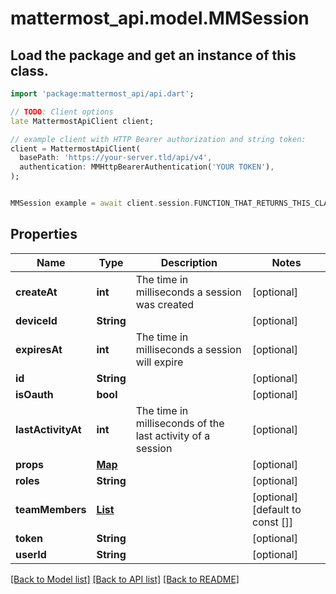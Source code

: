 # mattermost_api.model.MMSession

## Load the package and get an instance of this class.
```dart
import 'package:mattermost_api/api.dart';

// TODO: Client options
late MattermostApiClient client;

// example client with HTTP Bearer authorization and string token:
client = MattermostApiClient(
  basePath: 'https://your-server.tld/api/v4',
  authentication: MMHttpBearerAuthentication('YOUR TOKEN'),
);


MMSession example = await client.session.FUNCTION_THAT_RETURNS_THIS_CLASS();

```

## Properties
Name | Type | Description | Notes
------------ | ------------- | ------------- | -------------
**createAt** | **int** | The time in milliseconds a session was created | [optional] 
**deviceId** | **String** |  | [optional] 
**expiresAt** | **int** | The time in milliseconds a session will expire | [optional] 
**id** | **String** |  | [optional] 
**isOauth** | **bool** |  | [optional] 
**lastActivityAt** | **int** | The time in milliseconds of the last activity of a session | [optional] 
**props** | [**Map**](.md) |  | [optional] 
**roles** | **String** |  | [optional] 
**teamMembers** | [**List<MMTeamMember>**](MMTeamMember.md) |  | [optional] [default to const []]
**token** | **String** |  | [optional] 
**userId** | **String** |  | [optional] 

[[Back to Model list]](../GENERATED_README.md#documentation-for-models) [[Back to API list]](../GENERATED_README.md#documentation-for-api-endpoints) [[Back to README]](../GENERATED_README.md)


